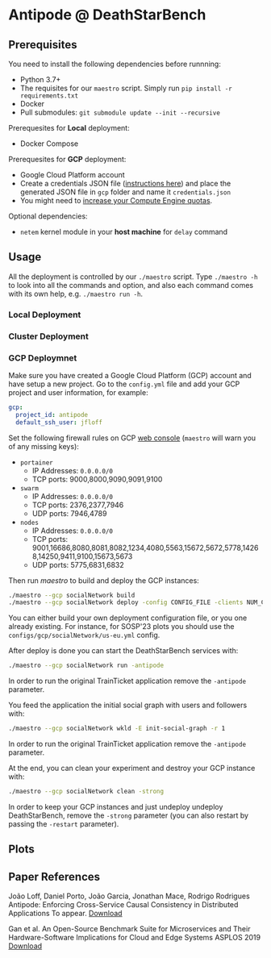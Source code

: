 # Antipode @ DeathStarBench


## Prerequisites

You need to install the following dependencies before runnning:
- Python 3.7+
- The requisites for our `maestro` script. Simply run `pip install -r requirements.txt`
- Docker
- Pull submodules: `git submodule update --init --recursive`

Prerequesites for **Local** deployment:
- Docker Compose

Prerequesites for **GCP** deployment:
- Google Cloud Platform account
- Create a credentials JSON file ([instructions here](https://developers.google.com/workspace/guides/create-credentials)) and place the generated JSON file in `gcp` folder and name it `credentials.json`
- You might need to [increase your Compute Engine quotas](https://console.cloud.google.com/iam-admin/quotas).

Optional dependencies:
- `netem` kernel module in your **host machine** for `delay` command

## Usage
All the deployment is controlled by our `./maestro` script. Type `./maestro -h` to look into all the commands and option, and also each command comes with its own help, e.g. `./maestro run -h`.

### Local Deployment

### Cluster Deployment

### GCP Deploymnet
Make sure you have created a Google Cloud Platform (GCP) account and have setup a new project.
Go to the `config.yml` file and add your GCP project and user information, for example:
```yml
gcp:
  project_id: antipode
  default_ssh_user: jfloff
```

Set the following firewall rules on GCP [web console](https://console.cloud.google.com/networking/firewalls/list) (`maestro` will warn you of any missing keys):
  - `portainer`
      - IP Addresses: `0.0.0.0/0`
      - TCP ports: 9000,8000,9090,9091,9100
  - `swarm`
      - IP Addresses: `0.0.0.0/0`
      - TCP ports: 2376,2377,7946
      - UDP ports: 7946,4789
  - `nodes`
      - IP Addresses: `0.0.0.0/0`
      - TCP ports: 9001,16686,8080,8081,8082,1234,4080,5563,15672,5672,5778,14268,14250,9411,9100,15673,5673
      - UDP ports: 5775,6831,6832

Then run *maestro* to build and deploy the GCP instances:
```zsh
./maestro --gcp socialNetwork build
./maestro --gcp socialNetwork deploy -config CONFIG_FILE -clients NUM_CLIENTS
```
You can either build your own deployment configuration file, or you one already existing.
For instance, for SOSP'23 plots you should use the `configs/gcp/socialNetwork/us-eu.yml` config.

After deploy is done you can start the DeathStarBench services with:
```zsh
./maestro --gcp socialNetwork run -antipode
```
In order to run the original TrainTicket application remove the `-antipode` parameter.

You feed the application the initial social graph with users and followers with:
```zsh
./maestro --gcp socialNetwork wkld -E init-social-graph -r 1
```
In order to run the original TrainTicket application remove the `-antipode` parameter.


At the end, you can clean your experiment and destroy your GCP instance with:
```zsh
./maestro --gcp socialNetwork clean -strong
```
In order to keep your GCP instances and just undeploy undeploy DeathStarBench, remove the `-strong` parameter (you can also restart by passing the `-restart` parameter).

## Plots



## Paper References

João Loff, Daniel Porto, João Garcia, Jonathan Mace, Rodrigo Rodrigues
Antipode: Enforcing Cross-Service Causal Consistency in Distributed Applications
To appear.
[Download]()

Gan et al.
An Open-Source Benchmark Suite for Microservices and Their Hardware-Software Implications for Cloud and Edge Systems
ASPLOS 2019
[Download](http://www.csl.cornell.edu/~delimitrou/papers/2019.asplos.microservices.pdf)